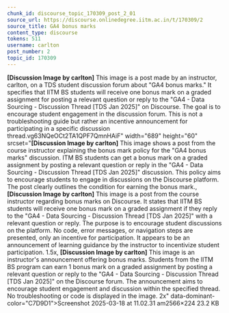 ```yaml
---
chunk_id: discourse_topic_170309_post_2_01
source_url: https://discourse.onlinedegree.iitm.ac.in/t/170309/2
source_title: GA4 bonus marks
content_type: discourse
tokens: 511
username: carlton
post_number: 2
topic_id: 170309
---
```


**[Discussion Image by carlton]** This image is a post made by an instructor, carlton, on a TDS student discussion forum about "GA4 bonus marks." It specifies that IITM BS students will receive one bonus mark on a graded assignment for posting a relevant question or reply to the "GA4 - Data Sourcing - Discussion Thread [TDS Jan 2025]" on Discourse. The goal is to encourage student engagement in the discussion forum. This is not a troubleshooting guide but rather an incentive announcement for participating in a specific discussion thread.vg63NQeOCt2TA1QPF7QmnHAiF" width="689" height="60" srcset="**[Discussion Image by carlton]** This image shows a post from the course instructor explaining the bonus mark policy for the "GA4 bonus marks" discussion. ITM BS students can get a bonus mark on a graded assignment by posting a relevant question or reply in the "GA4 - Data Sourcing - Discussion Thread [TDS Jan 2025]" discussion. This policy aims to encourage students to engage in discussions on the Discourse platform. The post clearly outlines the condition for earning the bonus mark., **[Discussion Image by carlton]** This image is a post from the course instructor regarding bonus marks on Discourse. It states that IITM BS students will receive one bonus mark on a graded assignment if they reply to the "GA4 - Data Sourcing - Discussion Thread [TDS Jan 2025]" with a relevant question or reply. The purpose is to encourage student discussions on the platform. No code, error messages, or navigation steps are presented, only an incentive for participation. It appears to be an announcement of learning guidance by the instructor to incentivize student participation. 1.5x, **[Discussion Image by carlton]** This image is an instructor's announcement offering bonus marks. Students from the IITM BS program can earn 1 bonus mark on a graded assignment by posting a relevant question or reply to the "GA4 - Data Sourcing - Discussion Thread [TDS Jan 2025]" on the Discourse forum. The announcement aims to encourage student engagement and discussion within the specified thread. No troubleshooting or code is displayed in the image. 2x" data-dominant-color="C7D9D1">Screenshot 2025-03-18 at 11.02.31 am2566×224 23.2 KB
